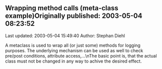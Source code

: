 ## Wrapping method calls (meta-class example)Originally published: 2003-05-04 08:23:52 
Last updated: 2003-05-04 15:49:40 
Author: Stephan Diehl 
 
A metaclass is used to wrap all (or just some) methods for logging purposes. The underlying mechanism can be used as well to check pre/post conditions, attribute access,...\nThe basic point is, that the actual class must not be changed in any way to achive the desired effect.